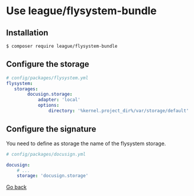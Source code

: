 # Use league/flysystem-bundle

## Installation

```shell
$ composer require league/flysystem-bundle
```

## Configure the storage

```yml
# config/packages/flysystem.yml
flysystem:
   storages:
        docusign.storage:
            adapter: 'local'
            options:
                directory: '%kernel.project_dir%/var/storage/default'
```

## Configure the signature

You need to define as storage the name of the flysystem storage.

```yml
# config/packages/docusign.yml

docusign:
    # ...
    storage: 'docusign.storage'
```

[Go back](README.md)
